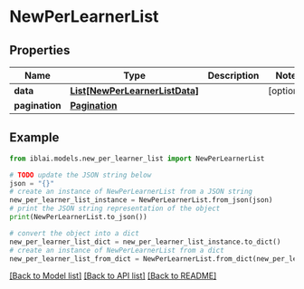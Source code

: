# NewPerLearnerList


## Properties

Name | Type | Description | Notes
------------ | ------------- | ------------- | -------------
**data** | [**List[NewPerLearnerListData]**](NewPerLearnerListData.md) |  | [optional] 
**pagination** | [**Pagination**](Pagination.md) |  | 

## Example

```python
from iblai.models.new_per_learner_list import NewPerLearnerList

# TODO update the JSON string below
json = "{}"
# create an instance of NewPerLearnerList from a JSON string
new_per_learner_list_instance = NewPerLearnerList.from_json(json)
# print the JSON string representation of the object
print(NewPerLearnerList.to_json())

# convert the object into a dict
new_per_learner_list_dict = new_per_learner_list_instance.to_dict()
# create an instance of NewPerLearnerList from a dict
new_per_learner_list_from_dict = NewPerLearnerList.from_dict(new_per_learner_list_dict)
```
[[Back to Model list]](../README.md#documentation-for-models) [[Back to API list]](../README.md#documentation-for-api-endpoints) [[Back to README]](../README.md)


